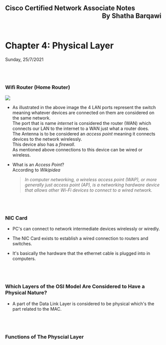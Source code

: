 <link href="../styles.module.css" rel="stylesheet">
<link rel="preconnect" href="https://fonts.googleapis.com">
<link rel="preconnect" href="https://fonts.gstatic.com" crossorigin>
<link href="https://fonts.googleapis.com/css2?family=Cedarville+Cursive&display=swap" rel="stylesheet">
<link rel="preconnect" href="https://fonts.googleapis.com">
<link rel="preconnect" href="https://fonts.gstatic.com" crossorigin>
<link href="https://fonts.googleapis.com/css2?family=Cedarville+Cursive&family=Zen+Tokyo+Zoo&display=swap" rel="stylesheet">
<link rel="preconnect" href="https://fonts.googleapis.com">
<link rel="preconnect" href="https://fonts.gstatic.com" crossorigin>
<link href="https://fonts.googleapis.com/css2?family=Cedarville+Cursive&family=Encode+Sans+SC&family=Zen+Tokyo+Zoo&display=swap" rel="stylesheet">

## <span class="copyright">Cisco Certified Network Associate Notes <span style="float:right;">By Shatha Barqawi</span>

<br/><br/>

# <span class="title">Chapter 4: Physical Layer

<span class="date">Sunday, 25/7/2021</span> 

<br/><br/>

### <span class="chapter4color subtitle">Wifi Router (Home Router)  

<img src="https://previews.123rf.com/images/bedo/bedo0803/bedo080300097/2767484-back-of-wireless-router-in-isolated-white-background.jpg">  

* As illustrated in the above image the 4 LAN ports represent the switch meaning whatever devices are connected on them are considered on the same network.   
The port that is name *internet* is considered the router (WAN) which connects our LAN to the internet to a WAN just what a router does.  
The Antenna is to be considered an *access point* meaning it connects devices to the network wirelessly.  
This device also has a *firewall*.  
As mentioned above connections to this device can be wired or wireless.

* What is an *Access Point*?  
  According to *Wikipidea*  

  <blockquote>

  *In computer networking, a wireless access point (WAP), or more generally just access point (AP), is a networking hardware device that allows other Wi-Fi devices to connect to a wired network.*
  </blockquote>  

  <br/><br/>

### <span class="chapter4color subtitle">NIC Card  
* PC's can connect to network intermediate devices wirelessly or wiredly.  
* The NIC Card exists to establish a wired connection to routers and switches.  
* It's basically the hardware that the ethernet cable is plugged into in computers.  



  <br/><br/>

### <span class="chapter4color subtitle">Which Layers of the OSI Model Are Considered to Have a Physical Nature?  
* A part of the Data Link Layer is considered to be physical which's the part related to the MAC.  
    

 <br/><br/>

### <span class="chapter4color subtitle">Functions of The Physcial Layer  
